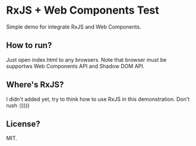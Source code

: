 # RxJS + Web Components Test
Simple demo for integrate RxJS and Web Components.

## How to run?
Just open index.html to any browsers. Note that browser must be supportws Web Components API and Shadow DOM API.

## Where's RxJS?
I didn't added yet, try to think how to use RxJS in this demonstration. Don't rush :)))))

## License?
MIT.